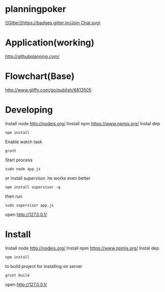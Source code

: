 planningpoker
=============
[![Gitter](https://badges.gitter.im/Join Chat.svg)](https://gitter.im/onikiienko/planningpoker?utm_source=badge&utm_medium=badge&utm_campaign=pr-badge&utm_content=badge)

Application(working)
=============
http://githubplanning.com/

Flowchart(Base)
=============
http://www.gliffy.com/go/publish/6813505

Developing
=============

Install node http://nodejs.org/
Iinstall npm https://www.npmjs.org/
Instal dep 
```shell 
npm install 
```
Enable watch task 
```shell 
grunt
```
Start process 
```shell 
sudo node app.js 
```
or install supervisor. he works even better
```shell 
npm install supervisor -g
```
then run
```shell 
sudo supervisor app.js
```
open http://127.0.0.1/

Install
=============
Install node http://nodejs.org/
Install npm https://www.npmjs.org/
Instal dep 
```shell 
npm install 
```
to build project for installing on server 
```shell 
grunt build
```
open  http://127.0.0.1/
